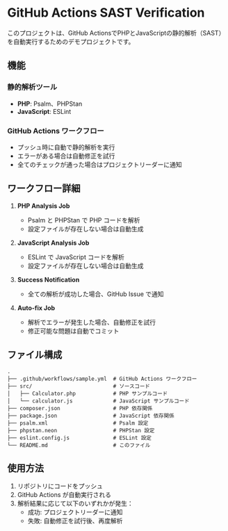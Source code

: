 # GitHub Actions SAST Verification

このプロジェクトは、GitHub ActionsでPHPとJavaScriptの静的解析（SAST）を自動実行するためのデモプロジェクトです。

## 機能

### 静的解析ツール

- **PHP**: Psalm、PHPStan
- **JavaScript**: ESLint

### GitHub Actions ワークフロー

- プッシュ時に自動で静的解析を実行
- エラーがある場合は自動修正を試行
- 全てのチェックが通った場合はプロジェクトリーダーに通知

## ワークフロー詳細

1. **PHP Analysis Job**
   - Psalm と PHPStan で PHP コードを解析
   - 設定ファイルが存在しない場合は自動生成

2. **JavaScript Analysis Job**
   - ESLint で JavaScript コードを解析
   - 設定ファイルが存在しない場合は自動生成

3. **Success Notification**
   - 全ての解析が成功した場合、GitHub Issue で通知

4. **Auto-fix Job**
   - 解析でエラーが発生した場合、自動修正を試行
   - 修正可能な問題は自動でコミット

## ファイル構成

```text
.
├── .github/workflows/sample.yml  # GitHub Actions ワークフロー
├── src/                          # ソースコード
│   ├── Calculator.php            # PHP サンプルコード
│   └── calculator.js             # JavaScript サンプルコード
├── composer.json                 # PHP 依存関係
├── package.json                  # JavaScript 依存関係
├── psalm.xml                     # Psalm 設定
├── phpstan.neon                  # PHPStan 設定
├── eslint.config.js              # ESLint 設定
└── README.md                     # このファイル
```

## 使用方法

1. リポジトリにコードをプッシュ
2. GitHub Actions が自動実行される
3. 解析結果に応じて以下のいずれかが発生：
   - 成功: プロジェクトリーダーに通知
   - 失敗: 自動修正を試行後、再度解析
